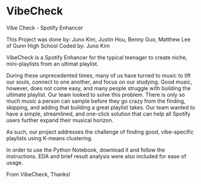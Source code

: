 # VibeCheck
Vibe Check - Spotify Enhancer

This Project was done by: Juno Kim, Justin Hou, Benny Guo, Matthew Lee of Gunn High School
Coded by: Juno Kim

VibeCheck is a Spotify Enhancer for the typical teenager to create niche, mini-playlists from an ultimat playlist.

During these unprecedented times, many of us have turned to music to lift our souls, connect to one another, and focus on our studying. 
Good music, however, does not come easy, and many people struggle with building the ultimate playlist. Our team looked to solve this problem. 
There is only so much music a person can sample before they go crazy from the finding, skipping, and adding that building a great playlist takes. 
Our team wanted to have a simple, streamlined, and one-click solution that can help all Spotify users further expand their musical horizon. 

As such, our project addresses the challenge of finding good, vibe-specific playlists using K-means clustering. 

In order to use the Python Notebook, download it and follow the instructions. EDA and brief result analysis were also included for ease of usage.

From VibeCheck,
Thanks!
